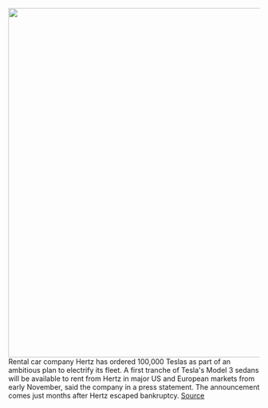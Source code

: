 <img src='https://cdn.vox-cdn.com/thumbor/iH1lZlFGacXBgzF78SNlkzPYIfM=/0x0:3000x2000/1200x800/filters:focal(1260x760:1740x1240)/cdn.vox-cdn.com/uploads/chorus_image/image/70041272/1347936771.0.jpg' width='700px' /><br/>
Rental car company Hertz has ordered 100,000 Teslas as part of an ambitious plan to electrify its fleet. A first tranche of Tesla's Model 3 sedans will be available to rent from Hertz in major US and European markets from early November, said the company in a press statement. The announcement comes just months after Hertz escaped bankruptcy.
<a href='https://www.theverge.com/2021/10/25/22744504/hertz-tesla-order-100000-vehicles-electrify-fleet'> Source <a/>